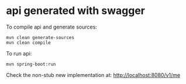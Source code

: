 # api generated with swagger

To compile api and generate sources:

```
mvn clean generate-sources
mvn clean compile
```

To run api:

```
mvn spring-boot:run
```

Check the non-stub new implementation at: [http://localhost:8080/v1/me](http://localhost:8080/v1/me)

